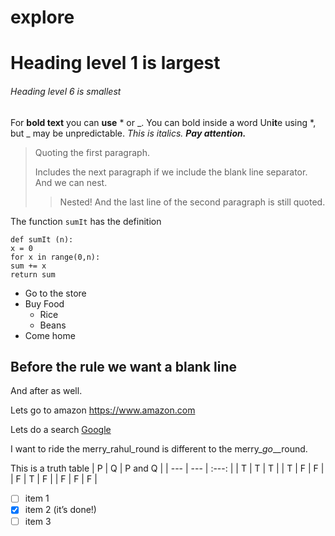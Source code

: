 # explore
# Heading level 1 is largest
###### Heading level 6 is smallest
For **bold text** you can __use__ * or _.
You can bold inside a word Un**it**e using 
*, but _ may be unpredictable.
*This is italics.*
***Pay attention.***

> Quoting the first paragraph.
>
>Includes the next paragraph if we include 
the blank line separator.
And we can nest.
>> Nested!
And the last line of the second paragraph 
is still quoted.

The function `sumIt` has the definition
```
def sumIt (n):
x = 0
for x in range(0,n):
sum += x
return sum
```

* Go to the store
* Buy Food
  * Rice
  * Beans
* Come home

Before the rule we want a blank line
---
And after as well.

Lets go to amazon <https://www.amazon.com> 

Lets do a search 
[Google](https://www.google.com)

I want to ride the merry_rahul_round is 
different to the merry\__go__\_round.

This is a truth table
| P | Q | P and Q |
| --- | --- | :---: |
| T | T | T |
| T | F | F |
| F | T | F |
| F | F | F |

- [ ] item 1
- [x] item 2 (it’s done!)
- [ ] item 3
